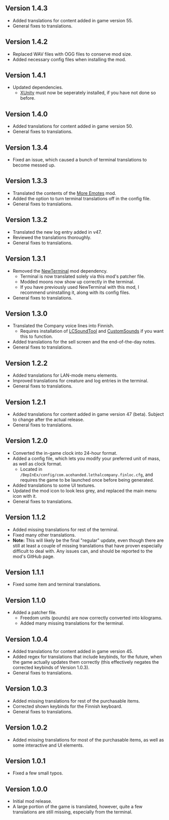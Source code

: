 ## Version 1.4.3
- Added translations for content added in game version 55.
- General fixes to translations.

## Version 1.4.2
- Replaced WAV files with OGG files to conserve mod size.
- Added necessary config files when installing the mod.

## Version 1.4.1
- Updated dependencies.
  * [XUnity](https://thunderstore.io/c/lethal-company/p/Hayrizan/XUnity_AutoTranslator/) must now be seperately installed, if you have not done so before.

## Version 1.4.0
- Added translations for content added in game version 50.
- General fixes to translations.

## Version 1.3.4
- Fixed an issue, which caused a bunch of terminal translations to become messed up.

## Version 1.3.3
- Translated the contents of the [More Emotes](https://thunderstore.io/c/lethal-company/p/Sligili/More_Emotes/) mod.
- Added the option to turn terminal translations off in the config file.
- General fixes to translations.

## Version 1.3.2
- Translated the new log entry added in v47.
- Reviewed the translations thoroughly.
- General fixes to translations.

## Version 1.3.1
- Removed the [NewTerminal](https://thunderstore.io/c/lethal-company/p/Aavild/NewTerminal/) mod dependency.
  * Terminal is now translated solely via this mod's patcher file.
  * Modded moons now show up correctly in the terminal.
  * If you have previously used NewTerminal with this mod, I recommend uninstalling it, along with its config files.
- General fixes to translations.

## Version 1.3.0
- Translated the Company voice lines into Finnish.
  * Requires installation of [LCSoundTool](https://thunderstore.io/c/lethal-company/p/no00ob/LCSoundTool/) and [CustomSounds](https://thunderstore.io/c/lethal-company/p/Clementinise/CustomSounds/) if you want this to function.
- Added translations for the sell screen and the end-of-the-day notes.
- General fixes to translations.

## Version 1.2.2
- Added translations for LAN-mode menu elements.
- Improved translations for creature and log entries in the terminal.
- General fixes to translations.

## Version 1.2.1
- Added translations for content added in game version 47 (beta). Subject to change after the actual release.
- General fixes to translations.

## Version 1.2.0
- Converted the in-game clock into 24-hour format.
- Added a config file, which lets you modify your preferred unit of mass, as well as clock format.
  * Located in `/BepInEx/config/com.acehanded.lethalcompany.finloc.cfg`, and requires the game to be launched once before being generated.
- Added translations to some UI textures.
- Updated the mod icon to look less grey, and replaced the main menu icon with it.
- General fixes to translations.

## Version 1.1.2
- Added missing translations for rest of the terminal.
- Fixed many other translations.
- **Note:** This will likely be the final "regular" update, even though there are still at least a couple of missing translations that have proven especially difficult to deal with. Any issues can, and should be reported to the mod's GitHub page.

## Version 1.1.1
- Fixed some item and terminal translations.

## Version 1.1.0
- Added a patcher file.
  * Freedom units (pounds) are now correctly converted into kilograms.
  * Added many missing translations for the terminal.

## Version 1.0.4
- Added translations for content added in game version 45.
- Added regex for translations that include keybinds, for the future, when the game actually updates them correctly (this effectively negates the corrected keybinds of Version 1.0.3).
- General fixes to translations.

## Version 1.0.3
- Added missing translations for rest of the purchasable items.
- Corrected shown keybinds for the Finnish keyboard.
- General fixes to translations.

## Version 1.0.2
- Added missing translations for most of the purchasable items, as well as some interactive and UI elements.

## Version 1.0.1
- Fixed a few small typos.

## Version 1.0.0
- Initial mod release.
- A large portion of the game is translated, however, quite a few translations are still missing, especially from the terminal.
